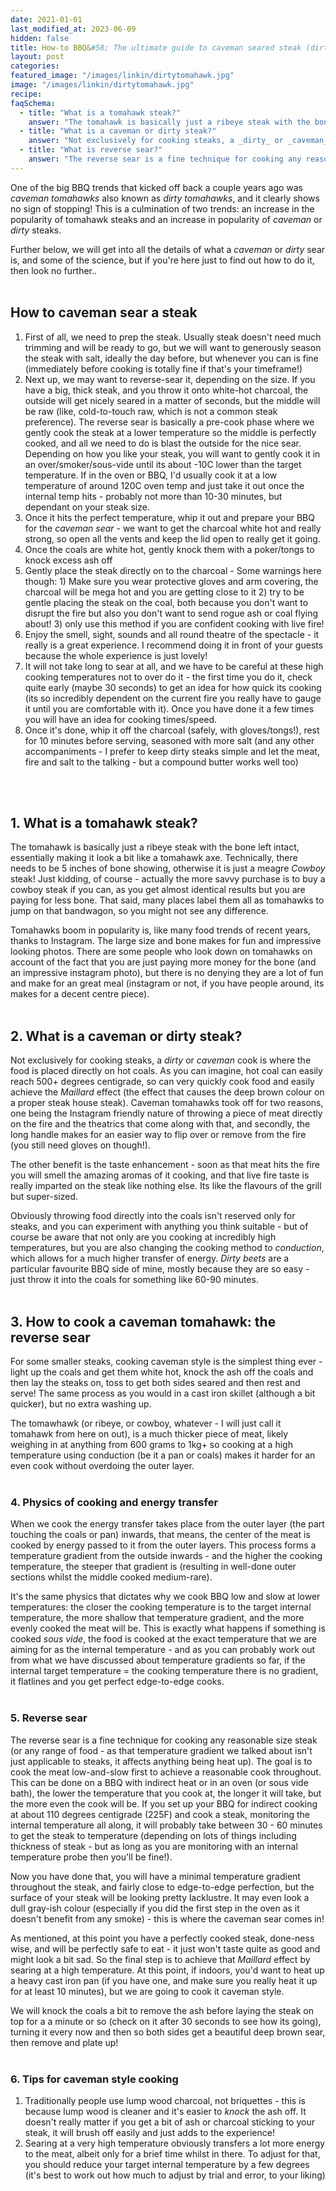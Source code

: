 ```yaml
---
date: 2021-01-01
last_modified_at: 2023-06-09
hidden: false
title: How-to BBQ&#58; The ultimate guide to caveman seared steak (dirty steaks)
layout: post
categories:
featured_image: "/images/linkin/dirtytomahawk.jpg"
image: "/images/linkin/dirtytomahawk.jpg"
recipe:
faqSchema:
  - title: "What is a tomahawk steak?"
    answer: "The tomahawk is basically just a ribeye steak with the bone left intact, essentially making it look a bit like a tomahawk axe. Technically, there needs to be 5 inches of bone showing, otherwise it is just a meagre _Cowboy_ steak!"
  - title: "What is a caveman or dirty steak?"
    answer: "Not exclusively for cooking steaks, a _dirty_ or _caveman_ cook is where the food is placed directly in the coals. In this case, the steak is placed directly on white hot coal to cook"
  - title: "What is reverse sear?"
    answer: "The reverse sear is a fine technique for cooking any reasonable size steak (or any range of food - as that temperature gradient we talked about isn't just applicable to steaks, it affects anything being heat up). The goal is to cook the meat low-and-slow first to achieve a reasonable cook throughout"
---
```


One of the big BBQ trends that kicked off back a couple years ago was _caveman tomahawks_ also known as _dirty tomahawks_, and it clearly shows no sign of stopping! This is a culmination of two trends: an increase in the popularity of tomahawk steaks and an increase in popularity of _caveman_ or _dirty_ steaks.

Further below, we will get into all the details of what a _caveman_ or _dirty_ sear is, and some of the science, but if you're here just to find out how to do it, then look no further..
<br>
<br>
## How to caveman sear a steak
 1. First of all, we need to prep the steak. Usually steak doesn't need much trimming and will be ready to go, but we will want to generously season the steak with salt, ideally the day before, but whenever you can is fine (immediately before cooking is totally fine if that's your timeframe!)
 2. Next up, we may want to reverse-sear it, depending on the size. If you have a big, thick steak, and you throw it onto white-hot charcoal, the outside will get nicely seared in a matter of seconds, but the middle will be raw (like, cold-to-touch raw, which is not a common steak preference). The reverse sear is basically a pre-cook phase where we gently cook the steak at a lower temperature so the middle is perfectly cooked, and all we need to do is blast the outside for the nice sear. Depending on how you like your steak, you will want to gently cook it in an over/smoker/sous-vide until its about -10C lower than the target temperature. If in the oven or BBQ, I'd usually cook it at a low temperature of around 120C oven temp and just take it out once the internal temp hits - probably not more than 10-30 minutes, but dependant on your steak size.
 3. Once it hits the perfect temperature, whip it out and prepare your BBQ for the _caveman sear_ - we want to get the charcoal white hot and really strong, so open all the vents and keep the lid open to really get it going.
 4. Once the coals are white hot, gently knock them with a poker/tongs to knock excess ash off
 5. Gently place the steak directly on to the charcoal - Some warnings here though: 1) Make sure you wear protective gloves and arm covering, the charcoal will be mega hot and you are getting close to it 2) try to be gentle placing the steak on the coal, both because you don't want to disrupt the fire but also you don't want to send rogue ash or coal flying about! 3) only use this method if you are confident cooking with live fire!
 6. Enjoy the smell, sight, sounds and all round theatre of the spectacle - it really is a great experience. I recommend doing it in front of your guests because the whole experience is just lovely!
 7. It will not take long to sear at all, and we have to be careful at these high cooking temperatures not to over do it - the first time you do it, check quite early (maybe 30 seconds) to get an idea for how quick its cooking (its so incredibly dependent on the current fire you really have to gauge it until you are comfortable with it). Once you have done it a few times you will have an idea for cooking times/speed.
 8. Once it's done, whip it off the charcoal (safely, with gloves/tongs!), rest for 10 minutes before serving, seasoned with more salt (and any other accompaniments - I prefer to keep dirty steaks simple and let the meat, fire and salt to the talking - but a compound butter works well too)


<br>
<br>

## 1. What is a tomahawk steak?
The tomahawk is basically just a ribeye steak with the bone left intact, essentially making it look a bit like a tomahawk axe. Technically, there needs to be 5 inches of bone showing, otherwise it is just a meagre _Cowboy_ steak! Just kidding, of course - actually the more savvy purchase is to buy a cowboy steak if you can, as you get almost identical results but you are paying for less bone. That said, many places label them all as tomahawks to jump on that bandwagon, so you might not see any difference.

Tomahawks boom in popularity is, like many food trends of recent years, thanks to Instagram. The large size and bone makes for fun and impressive looking photos. There are some people who look down on tomahawks on account of the fact that you are just paying more money for the bone (and an impressive instagram photo), but there is no denying they are a lot of fun and make for an great meal (instagram or not, if you have people around, its makes for a decent centre piece).
<br>
<br>

## 2. What is a caveman or dirty steak?
Not exclusively for cooking steaks, a _dirty_ or _caveman_ cook is where the food is placed directly on hot coals. As you can imagine, hot coal can easily reach 500+ degrees centigrade, so can very quickly cook food and easily achieve the _Maillard_ effect (the effect that causes the deep brown colour on a proper steak house steak). Caveman tomahawks took off for two reasons, one being the Instagram friendly nature of throwing a piece of meat directly on the fire and the theatrics that come along with that, and secondly, the long handle makes for an easier way to flip over or remove from the fire (you still need gloves on though!).

The other benefit is the taste enhancement - soon as that meat hits the fire you will smell the amazing aromas of it cooking, and that live fire taste is really imparted on the steak like nothing else. Its like the flavours of the grill but super-sized.

Obviously throwing food directly into the coals isn't reserved only for steaks, and you can experiment with anything you think suitable - but of course be aware that not only are you cooking at incredibly high temperatures, but you are also changing the cooking method to _conduction_, which allows for a much higher transfer of energy. _Dirty beets_ are a particular favourite BBQ side of mine, mostly because they are so easy - just throw it into the coals for something like 60-90 minutes.
<br>
<br>

## 3. How to cook a caveman tomahawk: the reverse sear
For some smaller steaks, cooking caveman style is the simplest thing ever - light up the coals and get them white hot, knock the ash off the coals and then lay the steaks on, toss to get both sides seared and then rest and serve! The same process as you would in a cast iron skillet (although a bit quicker), but no extra washing up.

The tomawhawk (or ribeye, or cowboy, whatever - I will just call it tomahawk from here on out), is a much thicker piece of meat, likely weighing in at anything from 600 grams to 1kg+ so cooking at a high temperature using conduction (be it a pan or coals) makes it harder for an even cook without overdoing the outer layer.
<br>
<br>

### 4. Physics of cooking and energy transfer
When we cook the energy transfer takes place from the outer layer (the part touching the coals or pan) inwards, that means, the center of the meat is cooked by energy passed to it from the outer layers. This process forms a temperature gradient from the outside inwards - and the higher the cooking temperature, the steeper that gradient is (resulting in well-done outer sections whilst the middle cooked medium-rare).

It's the same physics that dictates why we cook BBQ low and slow at lower temperatures: the closer the cooking temperature is to the target internal temperature, the more shallow that temperature gradient, and the more evenly cooked the meat will be. This is exactly what happens if something is cooked _sous vide_, the food is cooked at the exact temperature that we are aiming for as the internal temperature - and as you can probably work out from what we have discussed about temperature gradients so far, if the internal target temperature = the cooking temperature there is no gradient, it flatlines and you get perfect edge-to-edge cooks.
<br>
<br>

### 5. Reverse sear
The reverse sear is a fine technique for cooking any reasonable size steak (or any range of food - as that temperature gradient we talked about isn't just applicable to steaks, it affects anything being heat up). The goal is to cook the meat low-and-slow first to achieve a reasonable cook throughout. This can be done on a BBQ with indirect heat or in an oven (or sous vide bath), the lower the temperature that you cook at, the longer it will take, but the more even the cook will be. If you set up your BBQ for indirect cooking at about 110 degrees centigrade (225F) and cook a steak, monitoring the internal temperature all along, it will probably take between 30 - 60 minutes to get the steak to temperature (depending on lots of things including thickness of steak - but as long as you are monitoring with an internal temperature probe then you'll be fine!).

Now you have done that, you will have a minimal temperature gradient throughout the steak, and fairly close to edge-to-edge perfection, but the surface of your steak will be looking pretty lacklustre. It may even look a dull gray-ish colour (especially if you did the first step in the oven as it doesn't benefit from any smoke) - this is where the caveman sear comes in!

As mentioned, at this point you have a perfectly cooked steak, done-ness wise, and will be perfectly safe to eat - it just won't taste quite as good and might look a bit sad. So the final step is to achieve that _Maillard_ effect by searing at a high temperature. At this point, if indoors, you'd want to heat up a heavy cast iron pan (if you have one, and make sure you really heat it up for at least 10 minutes), but we are going to cook it caveman style.

We will knock the coals a bit to remove the ash before laying the steak on top for a a minute or so (check on it after 30 seconds to see how its going), turning it every now and then so both sides get a beautiful deep brown sear, then remove and plate up!
<br>
<br>

### 6. Tips for caveman style cooking
1. Traditionally people use lump wood charcoal, not briquettes - this is because lump wood is cleaner and it's easier to _knock_ the ash off. It doesn't really matter if you get a bit of ash or charcoal sticking to your steak, it will brush off easily and just adds to the experience!
2. Searing at a very high temperature obviously transfers a lot more energy to the meat, albeit only for a brief time whilst in there. To adjust for that, you should reduce your target internal temperature by a few degrees (it's best to work out how much to adjust by trial and error, to your liking)
